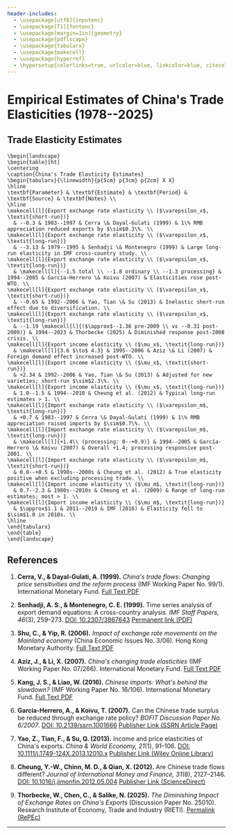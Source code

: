 ```yaml
---
header-includes:
  - \usepackage[utf8]{inputenc}
  - \usepackage[T1]{fontenc}
  - \usepackage[margin=1in]{geometry}
  - \usepackage{pdflscape}
  - \usepackage{tabularx}
  - \usepackage{makecell}
  - \usepackage{hyperref}
  - \hypersetup{colorlinks=true, urlcolor=blue, linkcolor=blue, citecolor=blue}
---
```


# Empirical Estimates of China's Trade Elasticities (1978--2025)

## Trade Elasticity Estimates

```{=latex}
\begin{landscape}
\begin{table}[ht]
\centering
\caption{China's Trade Elasticity Estimates}
\begin{tabularx}{\linewidth}{p{5cm} p{3cm} p{2cm} X X}
\hline
\textbf{Parameter} & \textbf{Estimate} & \textbf{Period} & \textbf{Source} & \textbf{Notes} \\
\hline
\makecell[l]{Export exchange rate elasticity \\ ($\varepsilon_x$, \textit{short-run})}
  & --0.3 & 1983--1997 & Cerra \& Dayal-Gulati (1999) & 1\% RMB appreciation reduced exports by $\sim$0.3\%. \\
\makecell[l]{Export exchange rate elasticity \\ ($\varepsilon_x$, \textit{long-run})}
  & --3.13 & 1979--1995 & Senhadji \& Montenegro (1999) & Large long-run elasticity in IMF cross-country study. \\
\makecell[l]{Export exchange rate elasticity \\ ($\varepsilon_x$, \textit{long-run})}
  & \makecell[l]{--1.5 total \\ --1.8 ordinary \\ --1.3 processing} & 1994--2005 & García-Herrero \& Koivu (2007) & Elasticities rose post-WTO. \\
\makecell[l]{Export exchange rate elasticity \\ ($\varepsilon_x$, \textit{short-run})}
  & --0.65 & 1992--2006 & Yao, Tian \& Su (2013) & Inelastic short-run effect due to diversification. \\
\makecell[l]{Export exchange rate elasticity \\ ($\varepsilon_x$, \textit{long-run})}
  & --1.19 \makecell[l]{($\approx$--1.36 pre-2009 \\ vs --0.31 post-2009)} & 1994--2023 & Thorbecke (2025) & Diminished response post-2008 crisis. \\
\makecell[l]{Export income elasticity \\ ($\mu_x$, \textit{long-run})}
  & \makecell[l]{3.6 $\to$ 4.3} & 1995--2006 & Aziz \& Li (2007) & Foreign demand effect increased post-WTO. \\
\makecell[l]{Export income elasticity \\ ($\mu_x$, \textit{short-run})}
  & +2.34 & 1992--2006 & Yao, Tian \& Su (2013) & Adjusted for new varieties; short-run $\sim$2.3\%. \\
\makecell[l]{Export income elasticity \\ ($\mu_x$, \textit{long-run})}
  & 1.0--1.5 & 1994--2010 & Cheung et al. (2012) & Typical long-run estimates > 1. \\
\makecell[l]{Import exchange rate elasticity \\ ($\varepsilon_m$, \textit{long-run})}
  & +0.7 & 1983--1997 & Cerra \& Dayal-Gulati (1999) & 1\% RMB appreciation raised imports by $\sim$0.7\%. \\
\makecell[l]{Import exchange rate elasticity \\ ($\varepsilon_m$, \textit{long-run})}
  & \makecell[l]{+1.4\\ (processing: 0--+0.9)} & 1994--2005 & García-Herrero \& Koivu (2007) & Overall +1.4; processing responsive post-2001. \\
\makecell[l]{Import exchange rate elasticity \\ ($\varepsilon_m$, \textit{short-run})}
  & 0.0--+0.5 & 1990s--2000s & Cheung et al. (2012) & True elasticity positive when excluding processing trade. \\
\makecell[l]{Import income elasticity \\ ($\mu_m$, \textit{long-run})}
  & 0.7--2.3 & 1980s--2010s & Cheung et al. (2009) & Range of long-run estimates; most > 1. \\
\makecell[l]{Import income elasticity \\ ($\mu_m$, \textit{long-run})}
  & $\approx$1.1 & 2011--2019 & IMF (2016) & Elasticity fell to $\sim$1.0 in 2010s. \\
\hline
\end{tabularx}
\end{table}
\end{landscape}
```

## References

1. **Cerra, V., & Dayal-Gulati, A. (1999).**
   _China's trade flows: Changing price sensitivities and the reform process_ (IMF Working Paper No. 99/1).
   International Monetary Fund.
   [Full Text PDF](https://www.imf.org/external/pubs/ft/wp/1999/wp9901.pdf)

2. **Senhadji, A. S., & Montenegro, C. E. (1999).**
   Time series analysis of export demand equations: A cross-country analysis. _IMF Staff Papers, 46_(3),
   259–273.
   [DOI: 10.2307/3867643](https://doi.org/10.2307/3867643)
   [Permanent link (PDF)](https://www.imf.org/external/pubs/ft/staffp/1999/09-99/pdf/senhadji.pdf)

3. **Shu, C., & Yip, R. (2006).**
   _Impact of exchange rate movements on the Mainland economy_ (China Economic Issues No. 3/06). Hong Kong Monetary Authority.
   [Full Text PDF](https://www.hkma.gov.hk/media/eng/publication-and-research/research/china-economic-issues/CEI-200603.pdf)

4. **Aziz, J., & Li, X. (2007).**
   _China's changing trade elasticities_ (IMF Working Paper No. 07/266). International Monetary Fund.
   [Full Text PDF](https://www.imf.org/external/pubs/ft/wp/2007/wp07266.pdf)

5. **Kang, J. S., & Liao, W. (2016).**
   _Chinese imports: What's behind the slowdown?_ (IMF Working Paper No. 16/106). International Monetary Fund.
   [Full Text PDF](https://www.imf.org/external/pubs/ft/wp/2016/wp16106.pdf)

6. **García-Herrero, A., & Koivu, T. (2007).**
   Can the Chinese trade surplus be reduced through exchange rate policy? _BOFIT Discussion Paper No. 6/2007_.
   [DOI: 10.2139/ssrn.1001666](https://doi.org/10.2139/ssrn.1001666)
   [Publisher Link (SSRN Article Page)](https://papers.ssrn.com/sol3/papers.cfm?abstract_id=1001666)

7. **Yao, Z., Tian, F., & Su, Q. (2013).**
   Income and price elasticities of China's exports. _China & World Economy, 21_(1), 91–106.
   [DOI: 10.1111/j.1749-124X.2013.12010.x](https://doi.org/10.1111/j.1749-124X.2013.12010.x)
   [Publisher Link (Wiley Online Library)](https://onlinelibrary.wiley.com/doi/10.1111/j.1749-124X.2013.12010.x)

8. **Cheung, Y.-W., Chinn, M. D., & Qian, X. (2012).**
   Are Chinese trade flows different? _Journal of International Money and Finance, 31_(8), 2127–2146.
   [DOI: 10.1016/j.jimonfin.2012.05.004](https://doi.org/10.1016/j.jimonfin.2012.05.004)
   [Publisher Link (ScienceDirect)](https://www.sciencedirect.com/science/article/pii/S0261560612000984)

9. **Thorbecke, W., Chen, C., & Salike, N. (2025).**
   _The Diminishing Impact of Exchange Rates on China's Exports_ (Discussion Paper No. 25010). Research
   Institute of Economy, Trade and Industry (RIETI).
   [Permalink (RePEc)](https://ideas.repec.org/p/eti/dpaper/25010.html)

---

